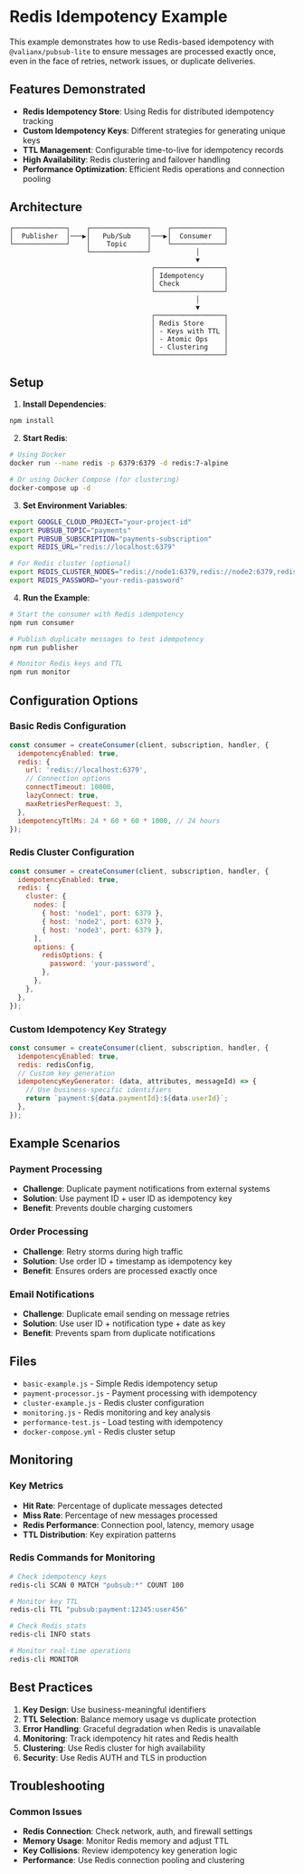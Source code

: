 # Redis Idempotency Example

This example demonstrates how to use Redis-based idempotency with `@valianx/pubsub-lite` to ensure messages are processed exactly once, even in the face of retries, network issues, or duplicate deliveries.

## Features Demonstrated

- **Redis Idempotency Store**: Using Redis for distributed idempotency tracking
- **Custom Idempotency Keys**: Different strategies for generating unique keys
- **TTL Management**: Configurable time-to-live for idempotency records
- **High Availability**: Redis clustering and failover handling
- **Performance Optimization**: Efficient Redis operations and connection pooling

## Architecture

```
┌─────────────┐    ┌──────────────┐    ┌─────────────┐
│  Publisher  │───▶│   Pub/Sub    │───▶│  Consumer   │
└─────────────┘    │    Topic     │    └─────────────┘
                   └──────────────┘           │
                                              ▼
                                   ┌─────────────────┐
                                   │ Idempotency     │
                                   │ Check           │
                                   └─────────────────┘
                                              │
                                              ▼
                                   ┌─────────────────┐
                                   │ Redis Store     │
                                   │ - Keys with TTL │
                                   │ - Atomic Ops    │
                                   │ - Clustering    │
                                   └─────────────────┘
```

## Setup

1. **Install Dependencies**:
```bash
npm install
```

2. **Start Redis**:
```bash
# Using Docker
docker run --name redis -p 6379:6379 -d redis:7-alpine

# Or using Docker Compose (for clustering)
docker-compose up -d
```

3. **Set Environment Variables**:
```bash
export GOOGLE_CLOUD_PROJECT="your-project-id"
export PUBSUB_TOPIC="payments"
export PUBSUB_SUBSCRIPTION="payments-subscription"
export REDIS_URL="redis://localhost:6379"

# For Redis cluster (optional)
export REDIS_CLUSTER_NODES="redis://node1:6379,redis://node2:6379,redis://node3:6379"
export REDIS_PASSWORD="your-redis-password"
```

4. **Run the Example**:
```bash
# Start the consumer with Redis idempotency
npm run consumer

# Publish duplicate messages to test idempotency
npm run publisher

# Monitor Redis keys and TTL
npm run monitor
```

## Configuration Options

### Basic Redis Configuration
```javascript
const consumer = createConsumer(client, subscription, handler, {
  idempotencyEnabled: true,
  redis: {
    url: 'redis://localhost:6379',
    // Connection options
    connectTimeout: 10000,
    lazyConnect: true,
    maxRetriesPerRequest: 3,
  },
  idempotencyTtlMs: 24 * 60 * 60 * 1000, // 24 hours
});
```

### Redis Cluster Configuration
```javascript
const consumer = createConsumer(client, subscription, handler, {
  idempotencyEnabled: true,
  redis: {
    cluster: {
      nodes: [
        { host: 'node1', port: 6379 },
        { host: 'node2', port: 6379 },
        { host: 'node3', port: 6379 },
      ],
      options: {
        redisOptions: {
          password: 'your-password',
        },
      },
    },
  },
});
```

### Custom Idempotency Key Strategy
```javascript
const consumer = createConsumer(client, subscription, handler, {
  idempotencyEnabled: true,
  redis: redisConfig,
  // Custom key generation
  idempotencyKeyGenerator: (data, attributes, messageId) => {
    // Use business-specific identifiers
    return `payment:${data.paymentId}:${data.userId}`;
  },
});
```

## Example Scenarios

### Payment Processing
- **Challenge**: Duplicate payment notifications from external systems
- **Solution**: Use payment ID + user ID as idempotency key
- **Benefit**: Prevents double charging customers

### Order Processing
- **Challenge**: Retry storms during high traffic
- **Solution**: Use order ID + timestamp as idempotency key
- **Benefit**: Ensures orders are processed exactly once

### Email Notifications
- **Challenge**: Duplicate email sending on message retries
- **Solution**: Use user ID + notification type + date as key
- **Benefit**: Prevents spam from duplicate notifications

## Files

- `basic-example.js` - Simple Redis idempotency setup
- `payment-processor.js` - Payment processing with idempotency
- `cluster-example.js` - Redis cluster configuration
- `monitoring.js` - Redis monitoring and key analysis
- `performance-test.js` - Load testing with idempotency
- `docker-compose.yml` - Redis cluster setup

## Monitoring

### Key Metrics
- **Hit Rate**: Percentage of duplicate messages detected
- **Miss Rate**: Percentage of new messages processed
- **Redis Performance**: Connection pool, latency, memory usage
- **TTL Distribution**: Key expiration patterns

### Redis Commands for Monitoring
```bash
# Check idempotency keys
redis-cli SCAN 0 MATCH "pubsub:*" COUNT 100

# Monitor key TTL
redis-cli TTL "pubsub:payment:12345:user456"

# Check Redis stats
redis-cli INFO stats

# Monitor real-time operations
redis-cli MONITOR
```

## Best Practices

1. **Key Design**: Use business-meaningful identifiers
2. **TTL Selection**: Balance memory usage vs duplicate protection
3. **Error Handling**: Graceful degradation when Redis is unavailable
4. **Monitoring**: Track idempotency hit rates and Redis health
5. **Clustering**: Use Redis cluster for high availability
6. **Security**: Use Redis AUTH and TLS in production

## Troubleshooting

### Common Issues
- **Redis Connection**: Check network, auth, and firewall settings
- **Memory Usage**: Monitor Redis memory and adjust TTL
- **Key Collisions**: Review idempotency key generation logic
- **Performance**: Use Redis connection pooling and clustering
